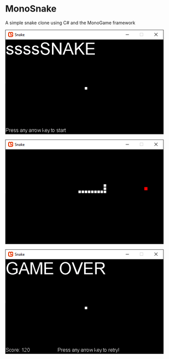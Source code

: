 # MonoSnake
A simple snake clone using C# and the MonoGame framework

![Main menu](https://github.com/Alftron/MonoSnake/blob/master/Screenshots/Menu.PNG)

![Running](https://github.com/Alftron/MonoSnake/blob/master/Screenshots/Running.PNG)

![Game over!](https://github.com/Alftron/MonoSnake/blob/master/Screenshots/Lost.PNG)
